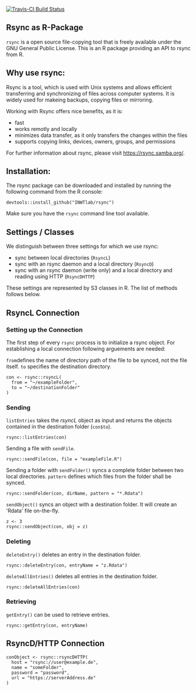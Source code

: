   
[![Travis-CI Build Status](https://travis-ci.org//INWTlab/rsync.svg?branch=master)](https://travis-ci.org/INWTlab/rsync)


## Rsync as R-Package

`rsync` is a open source file-copying tool that is freely available under the
GNU General Public License. This is an R package providing an API to rsync from
R.


## Why use rsync:

Rsync is a tool, which is used with Unix systems and allows efficient
transferring and synchronizing of files across computer systems. It is widely
used for makeing backups, copying files or mirroring.

Working with Rsync offers nice benefits, as it is:
  - fast
  - works remotly and locally 
  - minimizes data transfer, as it only transfers the changes within the files 
  - supports copying links, devices, owners, groups, and permissions

For further information about rsync, please visit https://rsync.samba.org/.

  
## Installation:

The rsync package can be downloaded and installed by running the following
command from the R console:

```
devtools::install_github("INWTlab/rsync")
```

Make sure you have the `rsync` command line tool available.


## Settings / Classes

We distinguish between three settings for which we use rsync:

- sync between local directories (`RsyncL`)
- sync with an rsync daemon and a local directory (`RsyncD`)
- sync with an rsync daemon (write only) and a local directory and reading using
  HTTP (`RsyncDHTTP`)
  
These settings are represented by S3 classes in R. The list of methods follows below.


## RsyncL Connection

### Setting up the Connection

The first step of every `rsync` process is to initialize a rsync object. For
establishing a local connection following arguements are needed:

`from`defines the name of directory path of the file to be synced, not the file
itself. `to` specifies the destination directory.

```
con <- rsync::rsyncL(
  from = "~/exampleFolder",
  to = "~/destinationFolder"
)
```

### Sending

`listEntries` takes the *rsyncL* object as input and returns the objects
contained in the destination folder (`con$to`).

```
rsync::listEntries(con)
```

Sending a file with `sendFile`.

```
rsync::sendFile(con, file = "exampleFile.R")
```

Sending a folder with `sendFolder()` syncs a complete folder between two local
directories. `pattern` defines which files from the folder shall be synced.

```
rsync::sendFolder(con, dirName, pattern = "*.Rdata")
```

`sendObject()` syncs an object with a destination folder. It will create an
'Rdata' file on-the-fly.

```
z <- 3
rsync::sendObject(con, obj = z)
```

### Deleting

`deleteEntry()` deletes an entry in the destination folder. 

```
rsync::deleteEntry(con, entryName = "z.Rdata")
```

`deleteAllEntries()` deletes all entries in the destination folder. 

```
rsync::deleteAllEntries(con)
```

### Retrieving

`getEntry()` can be used to retrieve entries.

```
rsync::getEntry(con, entryName)
```


## RsyncD/HTTP Connection 

```
conObject <- rsync::rsyncDHTTP(
  host = "rsync://user@example.de",
  name = "someFolder",
  password = "password",
  url = "https://serverAddress.de"
)
```
